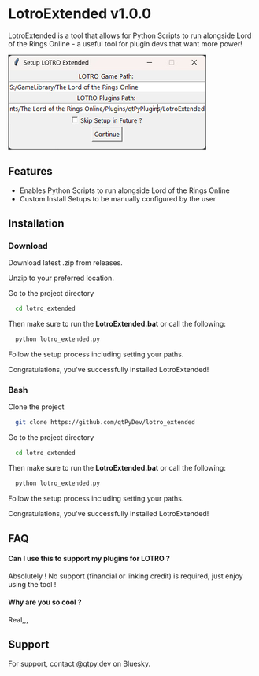 # LotroExtended v1.0.0

LotroExtended is a tool that allows for Python Scripts to run alongside Lord of the Rings Online - a useful tool for plugin devs that want more power!

![image](media/lotro_extended.jpg)

## Features

- Enables Python Scripts to run alongside Lord of the Rings Online
- Custom Install Setups to be manually configured by the user

## Installation

### Download

Download latest .zip from releases.

Unzip to your preferred location.

Go to the project directory

```bash
  cd lotro_extended
```

Then make sure to run the **LotroExtended.bat** or call the following:

```bash
  python lotro_extended.py
```

Follow the setup process including setting your paths.

Congratulations, you've successfully installed LotroExtended!

### Bash

Clone the project

```bash
  git clone https://github.com/qtPyDev/lotro_extended
```

Go to the project directory

```bash
  cd lotro_extended
```

Then make sure to run the **LotroExtended.bat** or call the following:

```bash
  python lotro_extended.py
```

Follow the setup process including setting your paths.

Congratulations, you've successfully installed LotroExtended!

## FAQ

#### Can I use this to support my plugins for LOTRO ?

Absolutely ! No support (financial or linking credit) is required, just enjoy using the tool !

#### Why are you so cool ?

Real,,,

## Support

For support, contact @qtpy.dev on Bluesky.
